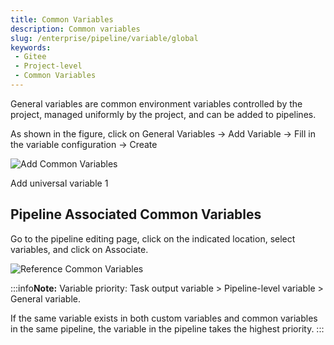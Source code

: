 ```yaml
---
title: Common Variables
description: Common variables
slug: /enterprise/pipeline/variable/global
keywords:
 - Gitee
 - Project-level
 - Common Variables
---
```


General variables are common environment variables controlled by the project, managed uniformly by the project, and can be added to pipelines.

As shown in the figure, click on General Variables -> Add Variable -> Fill in the variable configuration -> Create

![Add Common Variables](./assets/Add_Common_Variables.png)

Add universal variable 1

## Pipeline Associated Common Variables

Go to the pipeline editing page, click on the indicated location, select variables, and click on Associate.

![Reference Common Variables](./assets/Reference_Common_Variables.png)

:::info**Note:**
Variable priority: Task output variable > Pipeline-level variable > General variable.

If the same variable exists in both custom variables and common variables in the same pipeline, the variable in the pipeline takes the highest priority.
:::